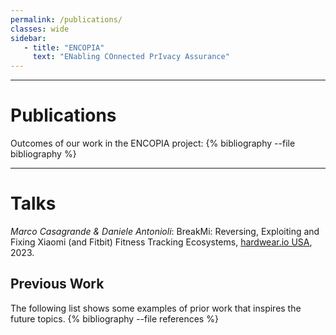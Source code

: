 ```yaml
---
permalink: /publications/
classes: wide
sidebar:
   - title: "ENCOPIA"
     text: "ENabling COnnected PrIvacy Assurance"
---
```


---

# Publications

Outcomes of our work in the ENCOPIA project:
{% bibliography --file bibliography %}

---

# Talks
*Marco Casagrande & Daniele Antonioli*: BreakMi: Reversing, Exploiting and Fixing Xiaomi (and Fitbit) Fitness Tracking Ecosystems, [hardwear.io USA](https://hardwear.io/usa-2023/speakers/marco-and-daniele.php), 2023.

## Previous Work
The following list shows some examples of prior work that inspires the future topics.
{% bibliography --file references %}
